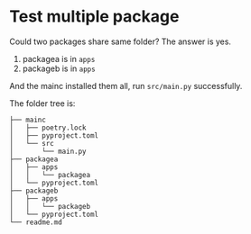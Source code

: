 # Test multiple package

Could two packages share same folder?
The answer is yes.

1. packagea is in `apps`
2. packageb is in `apps`

And the mainc installed them all,
run `src/main.py` successfully.

The folder tree is:

```
├── mainc
│   ├── poetry.lock
│   ├── pyproject.toml
│   └── src
│       └── main.py
├── packagea
│   ├── apps
│   │   └── packagea
│   └── pyproject.toml
├── packageb
│   ├── apps
│   │   └── packageb
│   └── pyproject.toml
└── readme.md
```
